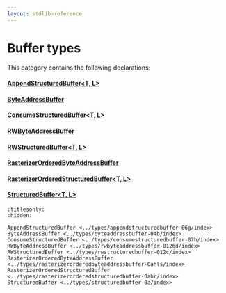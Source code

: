 ```yaml
---
layout: stdlib-reference
---
```

# Buffer types

This category contains the following declarations:

#### [AppendStructuredBuffer\<T, L\>](appendstructuredbuffer-06g/index.md)

#### [ByteAddressBuffer](byteaddressbuffer-04b/index.md)

#### [ConsumeStructuredBuffer\<T, L\>](consumestructuredbuffer-07h/index.md)

#### [RWByteAddressBuffer](rwbyteaddressbuffer-0126d/index.md)

#### [RWStructuredBuffer\<T, L\>](rwstructuredbuffer-012c/index.md)

#### [RasterizerOrderedByteAddressBuffer](rasterizerorderedbyteaddressbuffer-0ahls/index.md)

#### [RasterizerOrderedStructuredBuffer\<T, L\>](rasterizerorderedstructuredbuffer-0ahr/index.md)

#### [StructuredBuffer\<T, L\>](structuredbuffer-0a/index.md)


```{toctree}
:titlesonly:
:hidden:

AppendStructuredBuffer <../types/appendstructuredbuffer-06g/index>
ByteAddressBuffer <../types/byteaddressbuffer-04b/index>
ConsumeStructuredBuffer <../types/consumestructuredbuffer-07h/index>
RWByteAddressBuffer <../types/rwbyteaddressbuffer-0126d/index>
RWStructuredBuffer <../types/rwstructuredbuffer-012c/index>
RasterizerOrderedByteAddressBuffer <../types/rasterizerorderedbyteaddressbuffer-0ahls/index>
RasterizerOrderedStructuredBuffer <../types/rasterizerorderedstructuredbuffer-0ahr/index>
StructuredBuffer <../types/structuredbuffer-0a/index>
```

<script>
// Fix .md links to .html when on ReadTheDocs
if (window.location.hostname.includes('readthedocs') || 
    window.location.hostname.includes('rtfd.io')) {
  document.addEventListener('DOMContentLoaded', function() {
    const links = document.querySelectorAll('a');
    links.forEach(link => {
      if (link.getAttribute('href') && link.getAttribute('href').endsWith('.md')) {
        link.href = link.href.replace(/\.md($|#|\?)/, '.html$1');
      }
    });
  });
}
</script>
